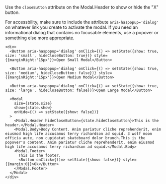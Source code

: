 Use the `closeButton` attribute on the Modal.Header to show or hide the "X" button.

For accessbility, make sure to include the attribute `aria-haspopup='dialog'` on whatever link you create to activate the modal. If you need
an informational dialog that contains no focusable elements, use a popover or something else more appropriate.

```
<div>
  <Button aria-haspopup='dialog' onClick={() => setState({show: true, size: 'small', hideCloseButton: true})} style={{marginRight:'15px'}}>Open Small Modal</Button>

  <Button aria-haspopup='dialog' onClick={() => setState({show: true, size: 'medium', hideCloseButton: false})} style={{marginRight:'15px'}}>Open Medium Modal</Button>

  <Button aria-haspopup='dialog' onClick={() => setState({show: true, size: 'large', hideCloseButton: false})}>Open Large Modal</Button>

  <Modal
    size={state.size}
    show={state.show}
    onHide={() => setState({show: false})}
  >
    <Modal.Header hideCloseButton={state.hideCloseButton}>This is the header.</Modal.Header>
    <Modal.Body>Body Content. Anim pariatur cliche reprehenderit, enim eiusmod high life accusamus terry richardson ad squid. 3 wolf moon officia aute, non cupidatat skateboard dolor brunch.This is the popover's content. Anim pariatur cliche reprehenderit, enim eiusmod high life accusamus terry richardson ad squid.</Modal.Body>
    <Modal.Footer>
      This is the footer.
      <Button onClick={()=> setState({show: false})} style={{margin:0}}>Ok</Button>
    </Modal.Footer>
  </Modal>
</div>
```
